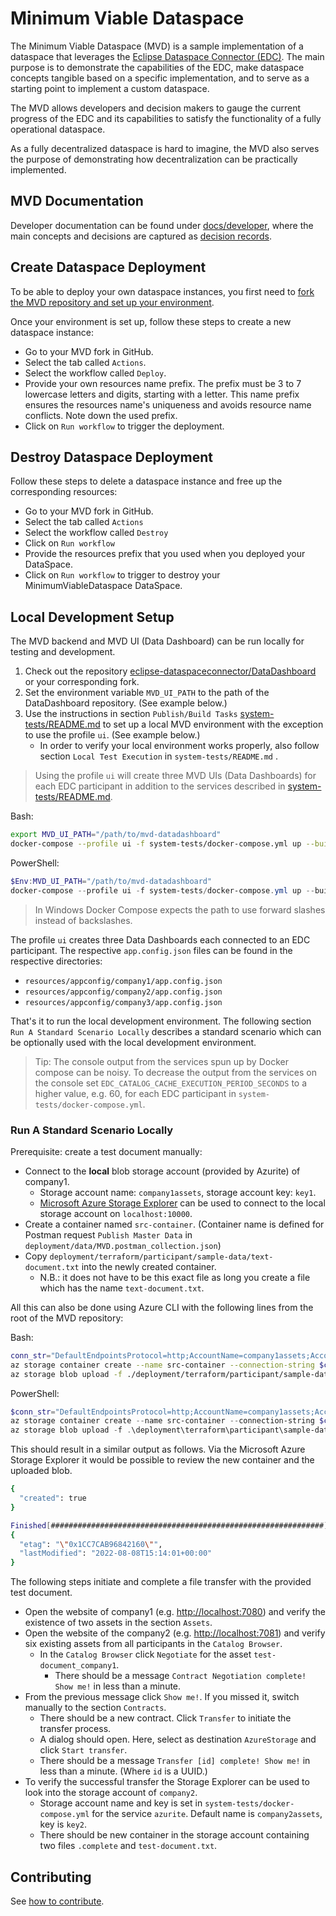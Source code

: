 # Minimum Viable Dataspace

The Minimum Viable Dataspace (MVD) is a sample implementation of a dataspace that leverages the [Eclipse Dataspace Connector (EDC)](https://github.com/eclipse-dataspaceconnector/dataspaceconnector). The main purpose is to demonstrate the capabilities of the EDC, make dataspace concepts tangible based on a specific implementation, and to serve as a starting point to implement a custom dataspace.

The MVD allows developers and decision makers to gauge the current progress of the EDC and its capabilities to satisfy the functionality of a fully operational dataspace.

As a fully decentralized dataspace is hard to imagine, the MVD also serves the purpose of demonstrating how decentralization can be practically implemented.

## MVD Documentation

Developer documentation can be found under [docs/developer](docs/developer/), where the main concepts and decisions are captured as [decision records](docs/developer/decision-records/).

## Create Dataspace Deployment

To be able to deploy your own dataspace instances, you first need to [fork the MVD repository and set up your environment](docs/developer/continuous-deployment/continuous_deployment.md).

Once your environment is set up, follow these steps to create a new dataspace instance:

- Go to your MVD fork in GitHub.
- Select the tab called `Actions`.
- Select the workflow called `Deploy`.
- Provide your own resources name prefix. The prefix must be 3 to 7 lowercase letters and digits, starting with a letter.
  This name prefix ensures the resources name's uniqueness and avoids resource name conflicts.
  Note down the used prefix.
- Click on `Run workflow` to trigger the deployment.

## Destroy Dataspace Deployment

Follow these steps to delete a dataspace instance and free up the corresponding resources:

- Go to your MVD fork in GitHub.
- Select the tab called `Actions`
- Select the workflow called `Destroy`
- Click on `Run workflow`
- Provide the resources prefix that you used when you deployed your DataSpace.
- Click on `Run workflow` to trigger to destroy your MinimumViableDataspace DataSpace.

## Local Development Setup

The MVD backend and MVD UI (Data Dashboard) can be run locally for testing and development.

1. Check out the
   repository [eclipse-dataspaceconnector/DataDashboard](https://github.com/eclipse-dataspaceconnector/DataDashboard) or
   your corresponding fork.
2. Set the environment variable `MVD_UI_PATH` to the path of the DataDashboard repository. (See example below.)
3. Use the instructions in section `Publish/Build Tasks` [system-tests/README.md](system-tests/README.md) to set up a
   local MVD environment with the exception to use the profile `ui`. (See example below.)
   - In order to verify your local environment works properly, also follow section `Local Test Execution`
     in `system-tests/README.md` .

> Using the profile `ui` will create three MVD UIs (Data Dashboards) for each EDC participant in addition to the
> services described in [system-tests/README.md](system-tests/README.md).

Bash:

```bash
export MVD_UI_PATH="/path/to/mvd-datadashboard"
docker-compose --profile ui -f system-tests/docker-compose.yml up --build
```

PowerShell:

```powershell
$Env:MVD_UI_PATH="/path/to/mvd-datadashboard"
docker-compose --profile ui -f system-tests/docker-compose.yml up --build
```

> In Windows Docker Compose expects the path to use forward slashes instead of backslashes.

The profile `ui` creates three Data Dashboards each connected to an EDC participant. The respective `app.config.json`
files can be found in the respective directories:

- `resources/appconfig/company1/app.config.json`
- `resources/appconfig/company2/app.config.json`
- `resources/appconfig/company3/app.config.json`

That's it to run the local development environment. The following section `Run A Standard Scenario Locally` describes a
standard scenario which can be optionally used with the local development environment.

> Tip: The console output from the services spun up by Docker compose can be noisy. To decrease the output from the
> services on the console set `EDC_CATALOG_CACHE_EXECUTION_PERIOD_SECONDS` to a higher value, e.g. 60, for each EDC
> participant in `system-tests/docker-compose.yml`.

### Run A Standard Scenario Locally

Prerequisite: create a test document manually:

- Connect to the **local** blob storage account (provided by Azurite) of company1.
  - Storage account name: `company1assets`, storage account key: `key1`.
  - [Microsoft Azure Storage Explorer](https://azure.microsoft.com/features/storage-explorer/) can be used to connect to the local
    storage account on `localhost:10000`.
- Create a container named `src-container`. (Container name is defined for Postman request `Publish Master Data`
  in `deployment/data/MVD.postman_collection.json`)
- Copy `deployment/terraform/participant/sample-data/text-document.txt` into the newly created container.
  - N.B.: it does not have to be this exact file as long you create a file which has the name `text-document.txt`.

All this can also be done using Azure CLI with the following lines from the root of the MVD repository:

Bash:

```bash
conn_str="DefaultEndpointsProtocol=http;AccountName=company1assets;AccountKey=key1;BlobEndpoint=http://127.0.0.1:10000/company1assets;"
az storage container create --name src-container --connection-string $conn_str
az storage blob upload -f ./deployment/terraform/participant/sample-data/text-document.txt --container-name src-container --name text-document.txt --connection-string $conn_str
```

PowerShell:

```powershell
$conn_str="DefaultEndpointsProtocol=http;AccountName=company1assets;AccountKey=key1;BlobEndpoint=http://127.0.0.1:10000/company1assets;"
az storage container create --name src-container --connection-string $conn_str
az storage blob upload -f .\deployment\terraform\participant\sample-data\text-document.txt --container-name src-container --name text-document.txt --connection-string $conn_str
```

This should result in a similar output as follows. Via the Microsoft Azure Storage Explorer it would be possible to
review the new container and the uploaded blob.

```bash
{
  "created": true
}

Finished[#############################################################]  100.0000%
{
  "etag": "\"0x1CC7CAB96842160\"",
  "lastModified": "2022-08-08T15:14:01+00:00"
}
```

The following steps initiate and complete a file transfer with the provided test document.

- Open the website of company1 (e.g. <http://localhost:7080>) and verify the existence of two assets in the
  section `Assets`.
- Open the website of the company2 (e.g. <http://localhost:7081>) and verify six existing assets from all participants in
  the `Catalog Browser`.
  - In the `Catalog Browser` click `Negotiate` for the asset `test-document_company1`.
    - There should be a message `Contract Negotiation complete! Show me!` in less than a minute.
- From the previous message click `Show me!`. If you missed it, switch manually to the section `Contracts`.
  - There should be a new contract. Click `Transfer` to initiate the transfer process.
  - A dialog should open. Here, select as destination `AzureStorage` and click `Start transfer`.
  - There should be a message `Transfer [id] complete! Show me!` in less than a minute. (Where `id` is a UUID.)
- To verify the successful transfer the Storage Explorer can be used to look into the storage account of `company2`.
  - Storage account name and key is set in `system-tests/docker-compose.yml` for the service `azurite`. Default name
    is `company2assets`, key is `key2`.
  - There should be new container in the storage account containing two files `.complete` and `test-document.txt`.

## Contributing

See [how to contribute](CONTRIBUTING.md).